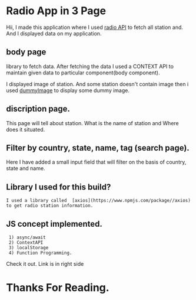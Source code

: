 # Radio App in 3 Page

Hii, I made this application where I used
[radio API](https://fr1.api.radio-browser.info/json/stations) to fetch all station and. And I displayed data on my application.

## body page

library to fetch data. After fetching the data I used a CONTEXT API to maintain given data to particular component(body component).

I displayed image of station. And some station doesn't contain image then i used [dummyImage](https://picsum.photos/id/$4/200/300) to display some dummy image.

## discription page.

This page will tell about station. What is the name of station and Where does it situated.

## Filter by country, state, name, tag (search page).

Here I have added a small input field that will filter on the basis of country, state and name.

## Library I used for this build?

    I used a library called  [axios](https://www.npmjs.com/package//axios) to get radio station information.

## JS concept implemented.

     1) async/await
     2) ContextAPI
     3) localStorage
     4) Function Programming.

Check it out. Link is in right side

<!-- # Here is the some Picture, How my website will look like. -->

<!-- ## Landing Page. -->

<!-- ![LandingPage]("../src/component/resources/homepage.png") -->

<!-- ## Description page: -->

<!-- ![DescriptionPage]("../src/component/resources/description.png) -->

# Thanks For Reading.
